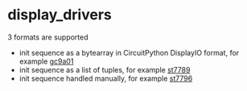 display_drivers
===============
3 formats are supported 
- init sequence as a bytearray in CircuitPython DisplayIO format, for example [gc9a01](gc9a01.py)
- init sequence as a list of tuples, for example [st7789](st7789.py)
- init sequence handled manually, for example [st7796](st7796.py)